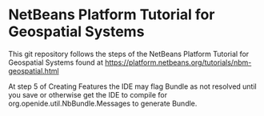 # NetBeans Platform Tutorial for Geospatial Systems

This git repository follows the steps of the NetBeans Platform Tutorial for Geospatial Systems found at https://platform.netbeans.org/tutorials/nbm-geospatial.html

At step 5 of Creating Features the IDE may flag Bundle as not resolved until you save or otherwise get the IDE to compile for org.openide.util.NbBundle.Messages to generate Bundle.
